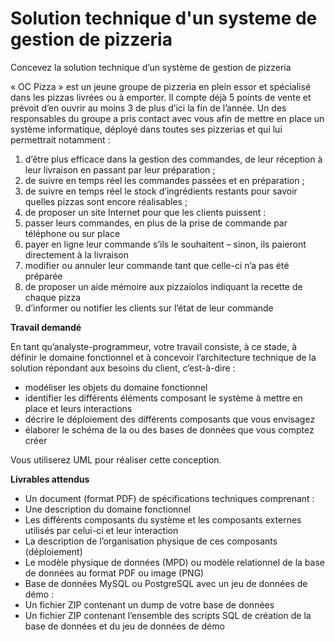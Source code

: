 # Solution technique d'un systeme de gestion de pizzeria
Concevez la solution technique d’un système de gestion de pizzeria

« OC Pizza » est un jeune groupe de pizzeria en plein essor et spécialisé dans les pizzas livrées ou à emporter. Il compte déjà 5 points de vente et prévoit d’en ouvrir au moins 3 de plus d’ici la fin de l’année. Un des responsables du groupe a pris contact avec vous afin de mettre en place un système informatique, déployé dans toutes ses pizzerias et qui lui permettrait notamment :

1. d’être plus efficace dans la gestion des commandes, de leur réception à leur livraison en passant par leur préparation ;
2. de suivre en temps réel les commandes passées et en préparation ;
3. de suivre en temps réel le stock d’ingrédients restants pour savoir quelles pizzas sont encore réalisables ;
4. de proposer un site Internet pour que les clients puissent :
5. passer leurs commandes, en plus de la prise de commande par téléphone ou sur place
6. payer en ligne leur commande s’ils le souhaitent – sinon, ils paieront directement à la livraison
7. modifier ou annuler leur commande tant que celle-ci n’a pas été préparée
8. de proposer un aide mémoire aux pizzaiolos indiquant la recette de chaque pizza
9. d’informer ou notifier les clients sur l’état de leur commande

**Travail demandé**

En tant qu’analyste-programmeur, votre travail consiste, à ce stade, à définir le domaine fonctionnel et à concevoir l’architecture technique de la solution répondant aux besoins du client, c’est-à-dire :

 *   modéliser les objets du domaine fonctionnel
 *   identifier les différents éléments composant le système à mettre en place et leurs interactions
 *   décrire le déploiement des différents composants que vous envisagez
 *   élaborer le schéma de la ou des bases de données que vous comptez créer

Vous utiliserez UML pour réaliser cette conception.

**Livrables attendus**

* Un document (format PDF) de spécifications techniques comprenant :
* Une description du domaine fonctionnel
* Les différents composants du système et les composants externes utilisés par celui-ci et leur interaction
* La description de l’organisation physique de ces composants (déploiement)
* Le modèle physique de données (MPD) ou modèle relationnel de la base de données au format PDF ou image (PNG)
* Base de données MySQL ou PostgreSQL avec un jeu de données de démo :
* Un fichier ZIP contenant un dump de votre base de données
* Un fichier ZIP contenant l’ensemble des scripts SQL de création de la base de données et du jeu de données de démo
